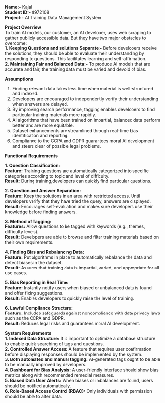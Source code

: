 **Name:-** Kajal  
**Student ID:-** 8972108  
**Project:-** AI Training Data Management System  
  
**Project Overview**  
To train AI models, our customer, an AI developer, uses web scraping to gather publicly accessible data. But they have two major obstacles to overcome:  
**1. Keeping Questions and solutions Separate:-** Before developers receive the solutions, they should be able to evaluate their understanding by responding to questions. This facilitates learning and self-affirmation.  
**2. Maintaining Fair and Balanced Data:-**  To produce AI models that are accurate and fair, the training data must be varied and devoid of bias.  
  
**Assumptions**  
1. Finding relevant data takes less time when material is well-structured and indexed.  
2. Developers are encouraged to independently verify their understanding when answers are delayed.  
3. By improving search performance, tagging enables developers to find particular training materials more rapidly.  
4. AI algorithms that have been trained on impartial, balanced data perform better and are more equitable.  
5.  Dataset enhancements are streamlined through real-time bias identification and reporting.  
6. Compliance to the CCPA and GDPR guarantees moral AI development and steers clear of possible legal problems.  
  
**Functional Requirements**  
  
**1. Question Classification:**  
**Feature:** Training questions are automatically categorized into specific categories according to topic and level of difficulty.  
**Result:** During training,developers can quickly find particular questions.  
  
**2. Question and Answer Separation:**  
**Feature:** Keep the solutions in an area with restricted access. Until developers verify that they have tried the query, answers are displayed.  
**Result:** Encourages self-evaluation and makes sure developers use their knowledge before finding answers.  
  
**3. Method of Tagging:**  
**Features:** Allow questions to be tagged with keywords (e.g., themes, difficulty levels).  
**Result:** Developers are able to browse and filter training materials based on their own requirements.  
  
**4. Finding Bias and Rebalancing Data:**  
**Feature:** Put algorithms in place to automatically rebalance the data and detect biases in the dataset.  
**Result:** Assures that training data is impartial, varied, and appropriate for all use cases.  
  
**5. Bias Reporting in Real Time:**  
**Feature:** Instantly notify users when biased or unbalanced data is found and offer fixing suggestions.  
**Result:** Enables developers to quickly raise the level of training.  
  
**6. Lawful Compliance Structure:**  
**Feature:** Includes safeguards against noncompliance with data privacy laws such as the CCPA and GDPR.  
**Result:** Reduces legal risks and guarantees moral AI development.  
  
**System Requirements**  
**1. Indexed Data Structure:** It is important to optimize a database structure to enable quick searching of tags and questions.  
**2. Controlled Answer Access:** A feature that requires user confirmation before displaying responses should be implemented by the system.  
**3. Both automated and manual tagging:** AI-generated tags ought to be able to be manually improved by developers.  
**4. Dashboard for Bias Analysis:** A user-friendly interface should show bias metrics along with recommended remedial measures.  
**5. Biased Data User Alerts:** When biases or imbalances are found, users should be notified automatically.  
**6. Role-Based Access Control (RBAC):** Only individuals with permission should be able to alter data.  
